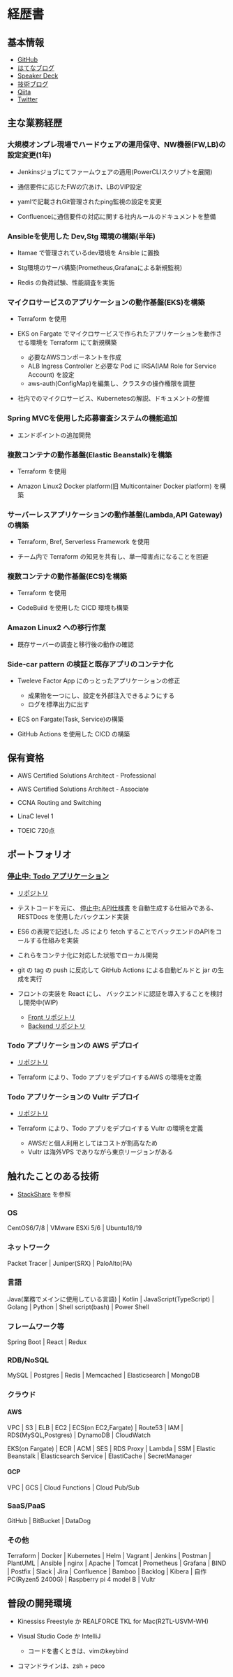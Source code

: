 # 経歴書

## 基本情報

- [GitHub](https://github.com/kiyotakeshi)
- [はてなブログ](https://ponkan1219.hateblo.jp/)
- [Speaker Deck](https://speakerdeck.com/kiyotakeshi69/)
- [技術ブログ](https://speakerdeck.com/kiyotakeshi69/)
- [Qiita](https://qiita.com/ponkan1219)
- [Twitter](https://twitter.com/ponkan1219)

## 主な業務経歴

### 大規模オンプレ現場でハードウェアの運用保守、NW機器(FW,LB)の設定変更(1年)

- Jenkinsジョブにてファームウェアの適用(PowerCLIスクリプトを展開)

- 通信要件に応じたFWの穴あけ、LBのVIP設定

- yamlで記載されGit管理されたping監視の設定を変更

- Confluenceに通信要件の対応に関する社内ルールのドキュメントを整備

### Ansibleを使用した Dev,Stg 環境の構築(半年)

- Itamae で管理されているdev環境を Ansible に置換

- Stg環境のサーバ構築(Prometheus,Grafanaによる新規監視)

- Redis の負荷試験、性能調査を実施

### マイクロサービスのアプリケーションの動作基盤(EKS)を構築

- Terraform を使用

- EKS on Fargate でマイクロサービスで作られたアプリケーションを動作させる環境を Terraform にて新規構築
    - 必要なAWSコンポーネントを作成
    - ALB Ingress Controller と必要な Pod に IRSA(IAM Role for Service Account) を設定
    - aws-auth(ConfigMap)を編集し、クラスタの操作権限を調整

- 社内でのマイクロサービス、Kubernetesの解説、ドキュメントの整備

### Spring MVCを使用した応募審査システムの機能追加

- エンドポイントの追加開発

### 複数コンテナの動作基盤(Elastic Beanstalk)を構築

- Terraform を使用

- Amazon Linux2 Docker platform(旧 Multicontainer Docker platform) を構築

### サーバーレスアプリケーションの動作基盤(Lambda,API Gateway)の構築

- Terraform, Bref, Serverless Framework を使用

- チーム内で Terraform の知見を共有し、単一障害点になることを回避

### 複数コンテナの動作基盤(ECS)を構築

- Terraform を使用

- CodeBuild を使用した CICD 環境も構築

### Amazon Linux2 への移行作業

- 既存サーバーの調査と移行後の動作の確認

### Side-car pattern の検証と既存アプリのコンテナ化

- Tweleve Factor App にのっとったアプリケーションの修正
    - 成果物を一つにし、設定を外部注入できるようにする
    - ログを標準出力に出す

- ECS on Fargate(Task, Service)の構築

- GitHub Actions を使用した CICD の構築

## 保有資格

- AWS Certified Solutions Architect - Professional

- AWS Certified Solutions Architect - Associate

- CCNA Routing and Switching

- LinaC level 1

- TOEIC 720点

## ポートフォリオ

### [停止中: Todo アプリケーション](https://www.bullstechnology.com/)

- [リポジトリ](https://github.com/kiyotakeshi/todo-monolithic)

- テストコードを元に、 [停止中: API仕様書](https://www.bullstechnology.com/api) を自動生成する仕組みである、 RESTDocs を使用したバックエンド実装

- ES6 の表現で記述した JS により fetch することでバックエンドのAPIをコールする仕組みを実装

- これらをコンテナ化に対応した状態でローカル開発

- git の tag の push に反応して GitHub Actions による自動ビルドと jar の生成を実行

- フロントの実装を React にし、
バックエンドに認証を導入することを検討し開発中(WIP)
    - [Front リポジトリ](https://github.com/kiyotakeshi/todo-ui)
    - [Backend リポジトリ](https://github.com/kiyotakeshi/todo-api)

### Todo アプリケーションの AWS デプロイ

- [リポジトリ](https://github.com/kiyotakeshi/todo-aws)

- Terraform により、Todo アプリをデプロイするAWS の環境を定義

### Todo アプリケーションの Vultr デプロイ

- [リポジトリ](https://github.com/kiyotakeshi/todo-vultr)

- Terraform により、Todo アプリをデプロイする Vultr の環境を定義
    - AWSだと個人利用としてはコストが割高なため
    - Vultr は海外VPS でありながら東京リージョンがある

## 触れたことのある技術

- [StackShare](https://stackshare.io/kiyotakeshi/following) を参照

### OS

CentOS6/7/8 | VMware ESXi 5/6 | Ubuntu18/19

### ネットワーク

Packet Tracer | Juniper(SRX) | PaloAlto(PA)

### 言語

Java(業務でメインに使用している言語) | Kotlin | JavaScript(TypeScript) | Golang | Python | Shell script(bash) | Power Shell

### フレームワーク等

Spring Boot | React | Redux

### RDB/NoSQL

MySQL | Postgres | Redis | Memcached | Elasticsearch | MongoDB

### クラウド

#### AWS

VPC | S3 | ELB | EC2 | ECS(on EC2,Fargate) | Route53 | IAM | RDS(MySQL,Postgres) | DynamoDB | CloudWatch

EKS(on Fargate) | ECR | ACM | SES | RDS Proxy | Lambda | SSM | Elastic Beanstalk | Elasticsearch Service | ElastiCache | SecretManager

#### GCP

VPC | GCS | Cloud Functions | Cloud Pub/Sub

### SaaS/PaaS

GitHub | BitBucket | DataDog

### その他

Terraform | Docker | Kubernetes | Helm | Vagrant | Jenkins | Postman | PlantUML | Ansible | nginx | Apache | Tomcat | Prometheus | Grafana | BIND | Postfix | Slack | Jira | Confluence | Bamboo | Backlog | Kibera | 自作PC(Ryzen5 2400G) | Raspberry pi 4 model B | Vultr

## 普段の開発環境

- Kinessiss Freestyle か REALFORCE TKL for Mac(R2TL-USVM-WH)

- Visual Studio Code か IntelliJ
    - コードを書くときは、vimのkeybind

- コマンドラインは、zsh + peco
